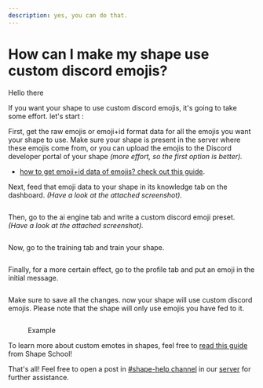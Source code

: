 ```yaml
---
description: yes, you can do that.
---
```


# How can I make my shape use custom discord emojis?

Hello there <img src="../../.gitbook/assets/image (84).png" alt="" data-size="line"><img src="../../.gitbook/assets/image (85).png" alt="" data-size="line"><img src="../../.gitbook/assets/image (84).png" alt="" data-size="line"><img src="../../.gitbook/assets/image (85).png" alt="" data-size="line"><img src="../../.gitbook/assets/image (84).png" alt="" data-size="line"><img src="../../.gitbook/assets/image (85).png" alt="" data-size="line"><img src="../../.gitbook/assets/image (84).png" alt="" data-size="line"><img src="../../.gitbook/assets/image (85).png" alt="" data-size="line"><img src="../../.gitbook/assets/image (84).png" alt="" data-size="line"><img src="../../.gitbook/assets/image (85).png" alt="" data-size="line"><img src="../../.gitbook/assets/image (84).png" alt="" data-size="line"><img src="../../.gitbook/assets/image (85).png" alt="" data-size="line"><img src="../../.gitbook/assets/image (84).png" alt="" data-size="line"><img src="../../.gitbook/assets/image (85).png" alt="" data-size="line"><img src="../../.gitbook/assets/image (84).png" alt="" data-size="line"><img src="../../.gitbook/assets/image (85).png" alt="" data-size="line"><img src="../../.gitbook/assets/image (84).png" alt="" data-size="line"><img src="../../.gitbook/assets/image (85).png" alt="" data-size="line"><img src="../../.gitbook/assets/image (84).png" alt="" data-size="line"><img src="../../.gitbook/assets/image (85).png" alt="" data-size="line"><img src="../../.gitbook/assets/image (84).png" alt="" data-size="line"><img src="../../.gitbook/assets/image (85).png" alt="" data-size="line"><img src="../../.gitbook/assets/image (84).png" alt="" data-size="line"><img src="../../.gitbook/assets/image (85).png" alt="" data-size="line"><img src="../../.gitbook/assets/image (84).png" alt="" data-size="line"><img src="../../.gitbook/assets/image (85).png" alt="" data-size="line">

If you want your shape to use custom discord emojis, it's going to take some effort. let's start <img src="../../.gitbook/assets/1118584396908343417 (1).webp" alt="" data-size="line">:

First, get the raw emojis or emoji+id format data for all the emojis you want your shape to use. Make sure your shape is present in the server where these emojis come from, or you can upload the emojis to the Discord developer portal of your shape _(more effort, so the first option is better)._ <img src="../../.gitbook/assets/image (84).png" alt="" data-size="line">

* [how to get emoji+id data of emojis? check out this guide](https://www.google.com/search?q=how+to+get+emoji+id+on+discord).<img src="../../.gitbook/assets/image (85).png" alt="" data-size="line">

Next, feed that emoji data to your shape in its knowledge tab on the dashboard. _(Have a look at the attached screenshot)._<img src="../../.gitbook/assets/image (84).png" alt="" data-size="line">

<figure><img src="../../.gitbook/assets/Screenshot 2024-08-06 142254.png" alt=""><figcaption></figcaption></figure>

Then, go to the ai engine tab and write a custom discord emoji preset. _(Have a look at the attached screenshot)._<img src="../../.gitbook/assets/image (85).png" alt="" data-size="line">

<figure><img src="../../.gitbook/assets/image (89).png" alt=""><figcaption></figcaption></figure>

Now, go to the training tab and train your shape.<img src="../../.gitbook/assets/image (84).png" alt="" data-size="line">

<figure><img src="../../.gitbook/assets/Screenshot 2024-08-06 142945.png" alt=""><figcaption></figcaption></figure>

Finally, for a more certain effect, go to the profile tab and put an emoji in the initial message. <img src="../../.gitbook/assets/image (87).png" alt="" data-size="line">

<figure><img src="../../.gitbook/assets/Screenshot 2024-08-06 143023.png" alt=""><figcaption></figcaption></figure>

Make sure to save all the changes. now your shape will use custom discord emojis. Please note that the shape will only use emojis you have fed to it.<img src="../../.gitbook/assets/image (84).png" alt="" data-size="line">

<figure><img src="../../.gitbook/assets/image (88).png" alt=""><figcaption><p>Example</p></figcaption></figure>

To learn more about custom emotes in shapes, feel free to [read this guide](../../shape-school/emoji-shape.md) from Shape School!&#x20;

That's all! Feel free to open a post in [#shape-help channel](https://discord.com/channels/781212328749301790/1185774428546682881) in our [server](https://discord.gg/shapes) for further assistance.<img src="../../.gitbook/assets/image (85).png" alt="" data-size="line">
